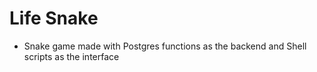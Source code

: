 # Life Snake


* Snake game made with Postgres functions as the backend 
  and Shell scripts as the interface
